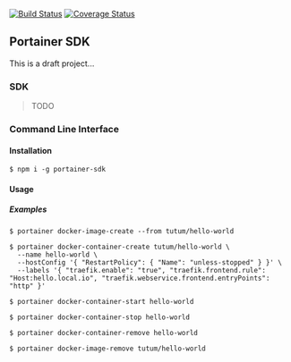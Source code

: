 [![Build Status](https://travis-ci.com/openhoat/portainer-sdk.svg?branch=master)](https://travis-ci.com/openhoat/portainer-sdk)
[![Coverage Status](https://coveralls.io/repos/github/openhoat/portainer-sdk/badge.svg?branch=master)](https://coveralls.io/github/openhoat/portainer-sdk?branch=master)

## Portainer SDK

This is a draft project...

### SDK

> TODO

### Command Line Interface

#### Installation

```shell script
$ npm i -g portainer-sdk
```

#### Usage

##### Examples

```shell script
$ portainer docker-image-create --from tutum/hello-world
```

```shell script
$ portainer docker-container-create tutum/hello-world \
  --name hello-world \
  --hostConfig '{ "RestartPolicy": { "Name": "unless-stopped" } }' \
  --labels '{ "traefik.enable": "true", "traefik.frontend.rule": "Host:hello.local.io", "traefik.webservice.frontend.entryPoints": "http" }'
```

```shell script
$ portainer docker-container-start hello-world
```

```shell script
$ portainer docker-container-stop hello-world
```

```shell script
$ portainer docker-container-remove hello-world
```

```shell script
$ portainer docker-image-remove tutum/hello-world
```
